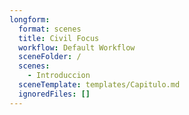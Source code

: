 ```yaml
---
longform:
  format: scenes
  title: Civil Focus
  workflow: Default Workflow
  sceneFolder: /
  scenes:
    - Introduccion
  sceneTemplate: templates/Capitulo.md
  ignoredFiles: []
---
```

